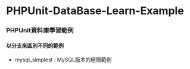 # PHPUnit-DataBase-Learn-Example
### PHPUnit資料庫學習範例

#### 以分支來區別不同的範例
* mysql_simplest : MySQL版本的極簡範例
